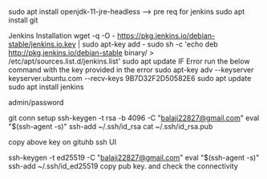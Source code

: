 sudo apt install openjdk-11-jre-headless  --> pre req for jenkins
sudo apt install git

Jenkins Installation
wget -q -O - https://pkg.jenkins.io/debian-stable/jenkins.io.key | sudo apt-key add -
sudo sh -c 'echo deb http://pkg.jenkins.io/debian-stable binary/ > /etc/apt/sources.list.d/jenkins.list'
sudo apt update
IF Error run the below command with the key provided in the error
	sudo apt-key adv --keyserver keyserver.ubuntu.com --recv-keys 9B7D32F2D50582E6
sudo apt update
sudo apt install jenkins

admin/password

git conn setup
ssh-keygen -t rsa -b 4096 -C "balaji22827@gmail.com"
eval "$(ssh-agent -s)"
ssh-add ~/.ssh/id_rsa
cat ~/.ssh/id_rsa.pub

copy above key on gituhb ssh UI

ssh-keygen -t ed25519 -C "balaji22827@gmail.com"
eval "$(ssh-agent -s)"
ssh-add ~/.ssh/id_ed25519
copy pub key.
and check the connectivity
